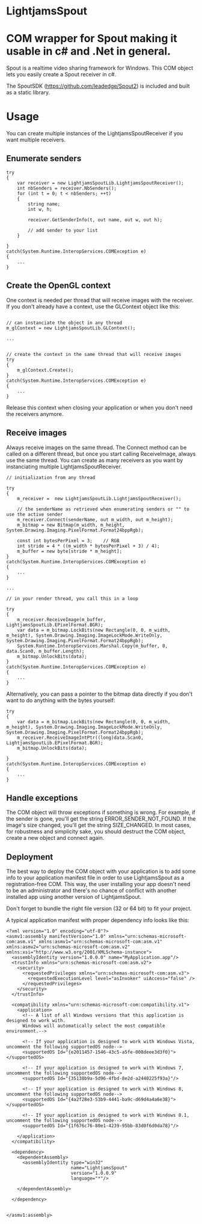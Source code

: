 # LightjamsSpout
# COM wrapper for Spout making it usable in c# and .Net in general.

Spout is a realtime video sharing framework for Windows. This COM object lets you easily create a Spout receiver in c#.

The SpoutSDK (https://github.com/leadedge/Spout2) is included and built as a static library.


# Usage

You can create multiple instances of the LightjamsSpoutReceiver if you want multiple receivers.


## Enumerate senders


```
try
{
    var receiver = new LightjamsSpoutLib.LightjamsSpoutReceiver();
    int nbSenders = receiver.NbSenders();
    for (int t = 0; t < nbSenders; ++t)
    {
        string name;
        int w, h;

        receiver.GetSenderInfo(t, out name, out w, out h);

        // add sender to your list
    }
    
}
catch(System.Runtime.InteropServices.COMException e)
{
	...
}
```

## Create the OpenGL context

One context is needed per thread that will receive images with the receiver. If you don't already have a context, use the GLContext object like this:

```

// can instanciate the object in any thread
m_glContext = new LightjamsSpoutLib.GLContext();

...


// create the context in the same thread that will receive images
try
{    
    m_glContext.Create();    
}
catch(System.Runtime.InteropServices.COMException e)
{
	...
}
```

Release this context when closing your application or when you don't need the receivers anymore.



## Receive images

Always receive images on the same thread. The Connect method can be called on a different thread, but once you start calling ReceiveImage, always use the same thread. You can create as many receivers as you want by instanciating multiple LightjamsSpoutReceiver.

```
// initialization from any thread

try
{
	m_receiver =  new LightjamsSpoutLib.LightjamsSpoutReceiver();

	// the senderName as retrieved when enumerating senders or "" to use the active sender
	m_receiver.Connect(senderName, out m_width, out m_height);
	m_bitmap = new Bitmap(m_width, m_height, System.Drawing.Imaging.PixelFormat.Format24bppRgb);
	
	const int bytesPerPixel = 3;	// RGB
    int stride = 4 * ((m_width * bytesPerPixel + 3) / 4);
    m_buffer = new byte[stride * m_height];	
}
catch(System.Runtime.InteropServices.COMException e)
{
	...
}

...

// in your render thread, you call this in a loop

try
{
	m_receiver.ReceiveImage(m_buffer, LightjamsSpoutLib.EPixelFormat.BGR);
	var data = m_bitmap.LockBits(new Rectangle(0, 0, m_width, m_height), System.Drawing.Imaging.ImageLockMode.WriteOnly, System.Drawing.Imaging.PixelFormat.Format24bppRgb);
	System.Runtime.InteropServices.Marshal.Copy(m_buffer, 0, data.Scan0, m_buffer.Length);
	m_bitmap.UnlockBits(data);
}
catch(System.Runtime.InteropServices.COMException e)
{
	...
}
```

Alternatively, you can pass a pointer to the bitmap data directly if you don't want to do anything with the bytes yourself:

```
try
{
	var data = m_bitmap.LockBits(new Rectangle(0, 0, m_width, m_height), System.Drawing.Imaging.ImageLockMode.WriteOnly, System.Drawing.Imaging.PixelFormat.Format24bppRgb);
    m_receiver.ReceiveImageIntPtr((long)data.Scan0, LightjamsSpoutLib.EPixelFormat.BGR);                
    m_bitmap.UnlockBits(data);                
                
}
catch(System.Runtime.InteropServices.COMException e)
{
	...
}
```


## Handle exceptions

The COM object will throw exceptions if something is wrong. For example, if the sender is gone, you'll get the string ERROR_SENDER_NOT_FOUND. If the image's size changed, you'll get the string SIZE_CHANGED. In most cases, for robustness and simplicity sake, you should destruct the COM object, create a new object and connect again. 

## Deployment

The best way to deploy the COM object with your application is to add some info to your application manifest file in order to use LightjamsSpout as a registration-free COM. This way, the user installing your app doesn't need to be an administrator and there's no chance of conflict with another installed app using another version of LightjamsSpout.

Don't forget to bundle the right file version (32 or 64 bit) to fit your project.

A typical application manifest with proper dependency info looks like this:

```
<?xml version="1.0" encoding="utf-8"?>
<asmv1:assembly manifestVersion="1.0" xmlns="urn:schemas-microsoft-com:asm.v1" xmlns:asmv1="urn:schemas-microsoft-com:asm.v1" xmlns:asmv2="urn:schemas-microsoft-com:asm.v2" xmlns:xsi="http://www.w3.org/2001/XMLSchema-instance">
  <assemblyIdentity version="1.0.0.0" name="MyApplication.app"/>
  <trustInfo xmlns="urn:schemas-microsoft-com:asm.v2">
    <security>
      <requestedPrivileges xmlns="urn:schemas-microsoft-com:asm.v3">        
        <requestedExecutionLevel level="asInvoker" uiAccess="false" />
      </requestedPrivileges>
    </security>
  </trustInfo>

  <compatibility xmlns="urn:schemas-microsoft-com:compatibility.v1">
    <application>
      <!-- A list of all Windows versions that this application is designed to work with. 
      Windows will automatically select the most compatible environment.-->

      <!-- If your application is designed to work with Windows Vista, uncomment the following supportedOS node-->
      <supportedOS Id="{e2011457-1546-43c5-a5fe-008deee3d3f0}"></supportedOS>

      <!-- If your application is designed to work with Windows 7, uncomment the following supportedOS node-->
      <supportedOS Id="{35138b9a-5d96-4fbd-8e2d-a2440225f93a}"/>

      <!-- If your application is designed to work with Windows 8, uncomment the following supportedOS node-->
      <supportedOS Id="{4a2f28e3-53b9-4441-ba9c-d69d4a4a6e38}"></supportedOS>

      <!-- If your application is designed to work with Windows 8.1, uncomment the following supportedOS node-->
      <supportedOS Id="{1f676c76-80e1-4239-95bb-83d0f6d0da78}"/>

    </application>
  </compatibility>

  <dependency>
    <dependentAssembly>
      <assemblyIdentity type="win32"
                        name="LightjamsSpout"
                        version="1.0.0.9"                        
                        language="*"/>

    </dependentAssembly>

  </dependency>

  
</asmv1:assembly>

```